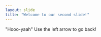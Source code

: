 ```yaml
---
layout: slide
title: "Welcome to our second slide!"
---
```

"Hooo-yaah"
Use the left arrow to go back!
